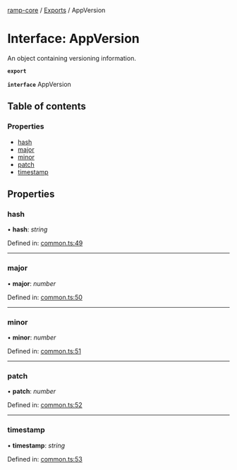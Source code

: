 [ramp-core](../README.md) / [Exports](../modules.md) / AppVersion

# Interface: AppVersion

An object containing versioning information.

**`export`** 

**`interface`** AppVersion

## Table of contents

### Properties

- [hash](appversion.md#hash)
- [major](appversion.md#major)
- [minor](appversion.md#minor)
- [patch](appversion.md#patch)
- [timestamp](appversion.md#timestamp)

## Properties

### hash

• **hash**: *string*

Defined in: [common.ts:49](https://github.com/an-w/ramp4-pcar4/blob/e1fe25a/packages/ramp-core/src/api/common.ts#L49)

___

### major

• **major**: *number*

Defined in: [common.ts:50](https://github.com/an-w/ramp4-pcar4/blob/e1fe25a/packages/ramp-core/src/api/common.ts#L50)

___

### minor

• **minor**: *number*

Defined in: [common.ts:51](https://github.com/an-w/ramp4-pcar4/blob/e1fe25a/packages/ramp-core/src/api/common.ts#L51)

___

### patch

• **patch**: *number*

Defined in: [common.ts:52](https://github.com/an-w/ramp4-pcar4/blob/e1fe25a/packages/ramp-core/src/api/common.ts#L52)

___

### timestamp

• **timestamp**: *string*

Defined in: [common.ts:53](https://github.com/an-w/ramp4-pcar4/blob/e1fe25a/packages/ramp-core/src/api/common.ts#L53)
